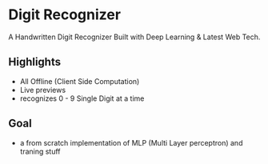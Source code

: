 
# Digit Recognizer

A Handwritten Digit Recognizer Built with Deep Learning & Latest Web Tech.


## Highlights

- All Offline (Client Side Computation)
- Live previews
- recognizes 0 - 9 Single Digit at a time


## Goal
- a from scratch implementation of MLP (Multi Layer perceptron) and traning stuff
